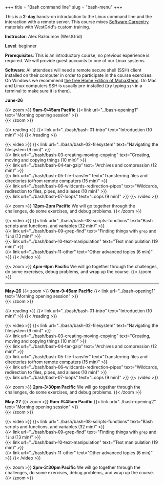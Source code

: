 +++
title = "Bash command line"
slug = "bash-menu"
+++

This is a **2-day** hands-on introduction to the Linux command line and the interaction with a remote
server. This course mixes [Software Carpentry](https://software-carpentry.org) materials with WestGrid's
custom training.

**Instructor**: Alex Razoumov (WestGrid)

**Level**: beginner

**Prerequisites**: This is an introductory course, no previous experience is required. We will provide
guest accounts to one of our Linux systems.

**Software**: All attendees will need a remote secure shell (SSH) client installed on their computer in
order to participate in the course exercises. On Windows we recommend
[the free Home Edition of MobaXterm](https://mobaxterm.mobatek.net/download.html). On Mac and Linux
computers SSH is usually pre-installed (try typing `ssh` in a terminal to make sure it is there).

**June-26**

{{< zoom >}}
<b>9am-9:45am Pacific</b> {{< link url="../bash-opening1" text="Morning opening session" >}}<br>
{{< /zoom >}}

{{< reading >}}
{{< link url="../bash/bash-01-intro" text="Introduction (10 min)" >}}
{{< /reading >}}<br>

{{< video >}}
{{< link url="../bash/bash-02-filesystem" text="Navigating the filesystem (9 min)" >}}<br>
{{< link url="../bash/bash-03-creating-moving-copying" text="Creating, moving and copying things (10 min)" >}}<br>
{{< link url="../bash/bash-04-tar-gzip" text="Archives and compression (12 min)" >}}<br>
{{< link url="../bash/bash-05-file-transfer" text="Transferring files and directories to/from remote computers (15 min)" >}}<br>
{{< link url="../bash/bash-06-wildcards-redirection-pipes" text="Wildcards, redirection to files, pipes, and aliases (10 min)" >}}<br>
{{< link url="../bash/bash-07-loops" text="Loops (9 min)" >}}
{{< /video >}}<br>

{{< zoom >}}
<b>12pm-2pm Pacific</b> We will go together through the challenges, do some exercises, and debug problems.
{{< /zoom >}}

{{< video >}}
{{< link url="../bash/bash-08-scripts-functions" text="Bash scripts and functions, and variables (32 min)" >}}<br>
{{< link url="../bash/bash-09-grep-find" text="Finding things with `grep` and `find` (13 min)" >}}<br>
{{< link url="../bash/bash-10-text-manipulation" text="Text manipulation (19 min)" >}}<br>
{{< link url="../bash/bash-11-other" text="Other advanced topics (6 min)" >}}
{{< /video >}}<br>

{{< zoom >}}
<b>4pm-6pm Pacific</b> We will go together through the challenges, do some exercises, debug problems, and
wrap up the course.
{{< /zoom >}}

---

**May-26**
{{< zoom >}}
<b>9am-9:45am Pacific</b> {{< link url="../bash-opening1" text="Morning opening session" >}}<br>
{{< /zoom >}}

{{< reading >}}
{{< link url="../bash/bash-01-intro" text="Introduction (10 min)" >}}
{{< /reading >}}<br>

{{< video >}}
{{< link url="../bash/bash-02-filesystem" text="Navigating the filesystem (9 min)" >}}<br>
{{< link url="../bash/bash-03-creating-moving-copying" text="Creating, moving and copying things (10 min)" >}}<br>
{{< link url="../bash/bash-04-tar-gzip" text="Archives and compression (12 min)" >}}<br>
{{< link url="../bash/bash-05-file-transfer" text="Transferring files and directories to/from remote computers (15 min)" >}}<br>
{{< link url="../bash/bash-06-wildcards-redirection-pipes" text="Wildcards, redirection to files, pipes, and aliases (10 min)" >}}<br>
{{< link url="../bash/bash-07-loops" text="Loops (9 min)" >}}
{{< /video >}}<br>

{{< zoom >}}
<b>2pm-3:30pm Pacific</b> We will go together through the challenges, do some exercises, and debug problems.
{{< /zoom >}}

**May-27**
{{< zoom >}}
<b>9am-9:45am Pacific</b> {{< link url="../bash-opening2" text="Morning opening session" >}}<br>
{{< /zoom >}}

{{< video >}}
{{< link url="../bash/bash-08-scripts-functions" text="Bash scripts and functions, and variables (32 min)" >}}<br>
{{< link url="../bash/bash-09-grep-find" text="Finding things with `grep` and `find` (13 min)" >}}<br>
{{< link url="../bash/bash-10-text-manipulation" text="Text manipulation (19 min)" >}}<br>
{{< link url="../bash/bash-11-other" text="Other advanced topics (6 min)" >}}
{{< /video >}}<br>

{{< zoom >}}
<b>2pm-3:30pm Pacific</b> We will go together through the challenges, do some exercises, debug problems, and
wrap up the course.
{{< /zoom >}}
